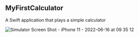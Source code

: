 ## MyFirstCalculator
A Swift application that plays a simple calculator

![Simulator Screen Shot - iPhone 11 - 2022-06-16 at 09 35 12](https://user-images.githubusercontent.com/78053102/174018554-0b6db224-f094-438a-9a1b-77cd501e1f55.png)
